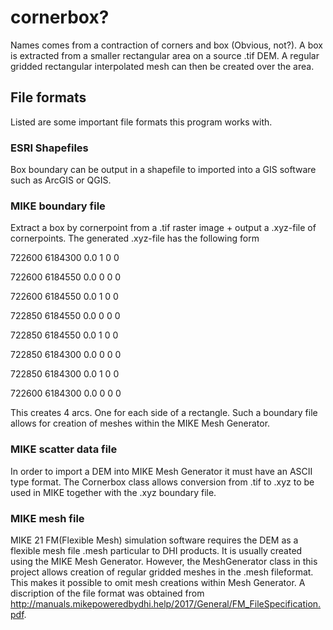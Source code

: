 # cornerbox?

Names comes from a contraction of corners and box (Obvious, not?). A box is extracted from a smaller rectangular area on a source .tif DEM. A regular gridded rectangular interpolated mesh can then be created over the area.

## File formats
Listed are some important file formats this program works with.

### ESRI Shapefiles
Box boundary can be output in a shapefile to imported into a GIS software such as ArcGIS or QGIS.

### MIKE boundary file
Extract a box by cornerpoint from a .tif raster image + output a .xyz-file of cornerpoints. The generated .xyz-file has the following form

722600 6184300 0.0 1 0 0

722600 6184550 0.0 0 0 0

722600 6184550 0.0 1 0 0

722850 6184550 0.0 0 0 0

722850 6184550 0.0 1 0 0

722850 6184300 0.0 0 0 0

722850 6184300 0.0 1 0 0

722600 6184300 0.0 0 0 0

This creates 4 arcs. One for each side of a rectangle. Such a boundary file allows for creation of meshes within the MIKE Mesh Generator.

### MIKE scatter data file
In order to import a DEM into MIKE Mesh Generator it must have an ASCII type format. The Cornerbox class allows conversion from .tif to .xyz to be used in MIKE together with the .xyz boundary file.

### MIKE mesh file
MIKE 21 FM(Flexible Mesh) simulation software requires the DEM as a flexible mesh file .mesh particular to DHI products. It is usually created using the MIKE Mesh Generator. However, the MeshGenerator class in this project allows creation of regular gridded meshes in the .mesh fileformat. This makes it possible to omit mesh creations within Mesh Generator. A discription of the file format was obtained from <http://manuals.mikepoweredbydhi.help/2017/General/FM_FileSpecification.pdf>.
